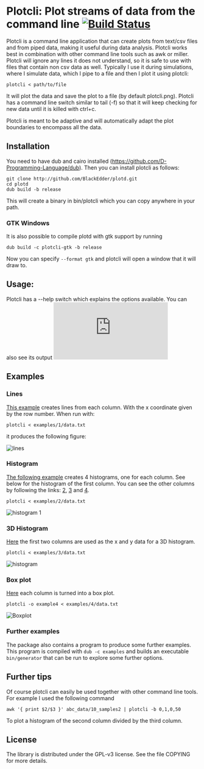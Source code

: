 # Plotcli: Plot streams of data from the command line [![Build Status](https://travis-ci.org/BlackEdder/plotd.svg?branch=master)](https://travis-ci.org/BlackEdder/plotd)

Plotcli is a command line application that can create plots from text/csv
files and from piped data, making it useful during data analysis. Plotcli
works best in combination with other command line tools such as awk or miller. Plotcli will ignore any lines it does not understand, so it is safe to use with files that contain non csv data as well. Typically I use it during simulations, where I simulate data, which I pipe to a file and then I plot it using plotcli:

```
plotcli < path/to/file
```

It will plot the data and save the plot to a file (by default plotcli.png). Plotcli has a command line switch similar to tail (-f) so that it will keep checking for new data until it is killed with ctrl+c.

Plotcli is meant to be adaptive and will automatically adapt the plot boundaries to encompass all the data.

## Installation

You need to have dub and cairo installed
(https://github.com/D-Programming-Language/dub). Then you can install
plotcli as follows:

```
git clone http://github.com/BlackEdder/plotd.git
cd plotd
dub build -b release
```

This will create a binary in bin/plotcli which you can copy anywhere in your path.

### GTK Windows

It is also possible to compile plotd with gtk support by running

```
dub build -c plotcli-gtk -b release
```

Now you can specify `--format gtk` and plotcli will open a window that it will draw to.

## Usage:

Plotcli has a --help switch which explains the options available. You can also see its output 
![here](http://blackedder.github.io/plotd/images/help.txt)

## Examples

### Lines

[This example](https://github.com/BlackEdder/plotd/blob/master/examples/1/data.txt) creates lines from each column. With the x coordinate given by the row number. When run with:

```
plotcli < examples/1/data.txt
```

it produces the following figure:

![lines](http://blackedder.github.io/plotd/images/example1.png)

### Histogram

[The following example](https://github.com/BlackEdder/plotd/blob/master/examples/2/data.txt) creates 4 histograms, one for each column. See below for the histogram of the first column. You can see the other columns by following the links: [2](http://blackedder.github.io/plotd/images/example2b.png), [3](http://blackedder.github.io/plotd/images/example2c.png) and [4](http://blackedder.github.io/plotd/images/example2d.png).

```
plotcli < examples/2/data.txt
```

![histogram 1](http://blackedder.github.io/plotd/images/example2a.png)

### 3D Histogram

[Here](https://github.com/BlackEdder/plotd/blob/master/examples/3/data.txt) the first two columns are used as the x and y data for a 3D histogram.

```
plotcli < examples/3/data.txt
```

![histogram](http://blackedder.github.io/plotd/images/example3.png)

### Box plot

[Here](https://github.com/BlackEdder/plotd/blob/master/examples/4/data.txt) each column is turned into a box plot.

```
plotcli -o example4 < examples/4/data.txt
```

![Boxplot](http://blackedder.github.io/plotd/images/example4.png)

### Further examples

The package also contains a program to produce some further examples. This program is compiled with `dub -c examples` and builds an executable `bin/generator` that can be run to explore some further options. 

## Further tips

Of course plotcli can easily be used together with other command line tools. For example I used the following command 
```
awk '{ print $2/$3 }' abc_data/10_samples2 | plotcli -b 0,1,0,50
```
To plot a histogram of the second column divided by the third column.

## License

The library is distributed under the GPL-v3 license. See the file COPYING for more details.

